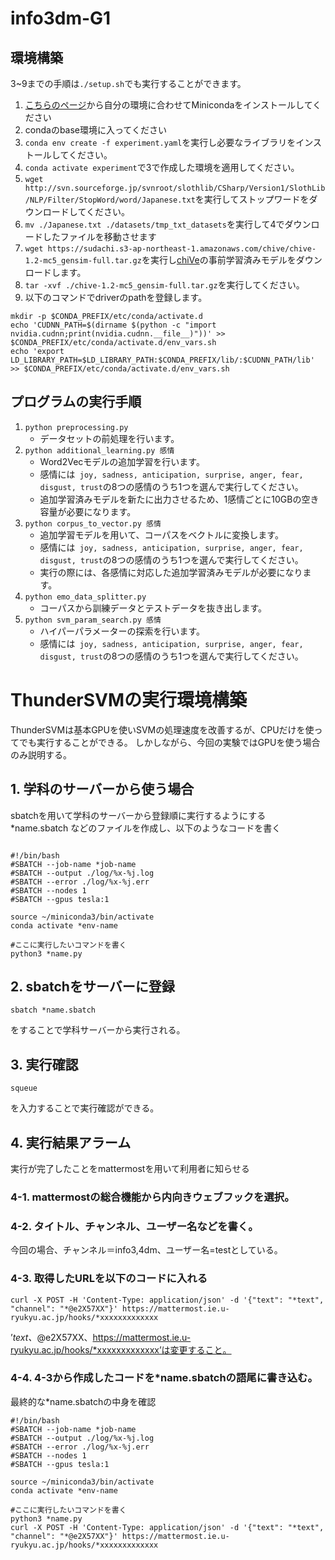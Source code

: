 # info3dm-G1
## 環境構築
3~9までの手順は`./setup.sh`でも実行することができます。
1. [こちらのページ](https://docs.conda.io/en/latest/miniconda.html)から自分の環境に合わせてMinicondaをインストールしてください
2. condaのbase環境に入ってください
3. `conda env create -f experiment.yaml`を実行し必要なライブラリをインストールしてください。
4. `conda activate experiment`で3で作成した環境を適用してください。
5. `wget http://svn.sourceforge.jp/svnroot/slothlib/CSharp/Version1/SlothLib/NLP/Filter/StopWord/word/Japanese.txt`を実行してストップワードをダウンロードしてください。
6. `mv ./Japanese.txt ./datasets/tmp_txt_datasets`を実行して4でダウンロードしたファイルを移動させます
7. `wget https://sudachi.s3-ap-northeast-1.amazonaws.com/chive/chive-1.2-mc5_gensim-full.tar.gz`を実行し[chiVe](https://github.com/WorksApplications/chiVe)の事前学習済みモデルをダウンロードします。
8. `tar -xvf ./chive-1.2-mc5_gensim-full.tar.gz`を実行してください。
9.  以下のコマンドでdriverのpathを登録します。
```
mkdir -p $CONDA_PREFIX/etc/conda/activate.d
echo 'CUDNN_PATH=$(dirname $(python -c "import nvidia.cudnn;print(nvidia.cudnn.__file__)"))' >> $CONDA_PREFIX/etc/conda/activate.d/env_vars.sh
echo 'export LD_LIBRARY_PATH=$LD_LIBRARY_PATH:$CONDA_PREFIX/lib/:$CUDNN_PATH/lib' >> $CONDA_PREFIX/etc/conda/activate.d/env_vars.sh
```


## プログラムの実行手順
1. `python preprocessing.py`
   - データセットの前処理を行います。
2. `python additional_learning.py 感情`
   - Word2Vecモデルの追加学習を行います。
   - 感情には` joy, sadness, anticipation, surprise, anger, fear, disgust, trust`の8つの感情のうち1つを選んで実行してください。
   - 追加学習済みモデルを新たに出力させるため、1感情ごとに10GBの空き容量が必要になります。
3. `python corpus_to_vector.py 感情`
   - 追加学習モデルを用いて、コーパスをベクトルに変換します。
   - 感情には` joy, sadness, anticipation, surprise, anger, fear, disgust, trust`の8つの感情のうち1つを選んで実行してください。
   - 実行の際には、各感情に対応した追加学習済みモデルが必要になります。
4. `python emo_data_splitter.py`
   - コーパスから訓練データとテストデータを抜き出します。
5. `python svm_param_search.py 感情`
   - ハイパーパラメーターの探索を行います。
   - 感情には` joy, sadness, anticipation, surprise, anger, fear, disgust, trust`の8つの感情のうち1つを選んで実行してください。


# ThunderSVMの実行環境構築
ThunderSVMは基本GPUを使いSVMの処理速度を改善するが、CPUだけを使ってでも実行することができる。
しかしながら、今回の実験ではGPUを使う場合のみ説明する。

## 1.  学科のサーバーから使う場合
sbatchを用いて学科のサーバーから登録順に実行するようにする
*name.sbatch
などのファイルを作成し、以下のようなコードを書く
```

#!/bin/bash
#SBATCH --job-name *job-name
#SBATCH --output ./log/%x-%j.log
#SBATCH --error ./log/%x-%j.err
#SBATCH --nodes 1
#SBATCH --gpus tesla:1

source ~/miniconda3/bin/activate
conda activate *env-name

#ここに実行したいコマンドを書く
python3 *name.py
```

## 2. sbatchをサーバーに登録

```
sbatch *name.sbatch
```
をすることで学科サーバーから実行される。

## 3. 実行確認

```
squeue
```

を入力することで実行確認ができる。

## 4. 実行結果アラーム

実行が完了したことをmattermostを用いて利用者に知らせる

   ### 4-1. mattermostの総合機能から内向きウェブフックを選択。
   ### 4-2. タイトル、チャンネル、ユーザー名などを書く。
   今回の場合、チャンネル＝info3,4dm、ユーザー名=testとしている。
   ### 4-3. 取得したURLを以下のコードに入れる
```
curl -X POST -H 'Content-Type: application/json' -d '{"text": "*text", "channel": "*@e2X57XX"}' https://mattermost.ie.u-ryukyu.ac.jp/hooks/*xxxxxxxxxxxxx
```
’*text、*@e2X57XX、https://mattermost.ie.u-ryukyu.ac.jp/hooks/*xxxxxxxxxxxxx’は変更すること。

   ### 4-4. 4-3から作成したコードを*name.sbatchの語尾に書き込む。

最終的な*name.sbatchの中身を確認
```
#!/bin/bash
#SBATCH --job-name *job-name
#SBATCH --output ./log/%x-%j.log
#SBATCH --error ./log/%x-%j.err
#SBATCH --nodes 1
#SBATCH --gpus tesla:1

source ~/miniconda3/bin/activate
conda activate *env-name

#ここに実行したいコマンドを書く
python3 *name.py
curl -X POST -H 'Content-Type: application/json' -d '{"text": "*text", "channel": "*@e2X57XX"}' https://mattermost.ie.u-ryukyu.ac.jp/hooks/*xxxxxxxxxxxxx
```